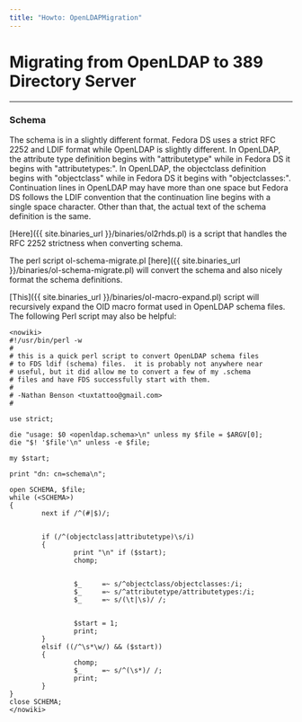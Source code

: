 ```yaml
---
title: "Howto: OpenLDAPMigration"
---
```


# Migrating from OpenLDAP to 389 Directory Server
--------------------------------------------------

### Schema

The schema is in a slightly different format. Fedora DS uses a strict RFC 2252 and LDIF format while OpenLDAP is slightly different. In OpenLDAP, the attribute type definition begins with "attributetype" while in Fedora DS it begins with "attributetypes:". In OpenLDAP, the objectclass definition begins with "objectclass" while in Fedora DS it begins with "objectclasses:". Continuation lines in OpenLDAP may have more than one space but Fedora DS follows the LDIF convention that the continuation line begins with a single space character. Other than that, the actual text of the schema definition is the same.

[Here]({{ site.binaries_url }}/binaries/ol2rhds.pl) is a script that handles the RFC 2252 strictness when converting schema.

The perl script ol-schema-migrate.pl [here]({{ site.binaries_url }}/binaries/ol-schema-migrate.pl) will convert the schema and also nicely format the schema definitions.

[This]({{ site.binaries_url }}/binaries/ol-macro-expand.pl) script will recursively expand the OID macro format used in OpenLDAP schema files. The following Perl script may also be helpful:

    <nowiki>
    #!/usr/bin/perl -w
    #
    # this is a quick perl script to convert OpenLDAP schema files
    # to FDS ldif (schema) files.  it is probably not anywhere near
    # useful, but it did allow me to convert a few of my .schema
    # files and have FDS successfully start with them.
    #
    # -Nathan Benson <tuxtattoo@gmail.com>
    #

    use strict;

    die "usage: $0 <openldap.schema>\n" unless my $file = $ARGV[0];
    die "$! '$file'\n" unless -e $file;

    my $start;

    print "dn: cn=schema\n";

    open SCHEMA, $file;
    while (<SCHEMA>)
    {
            next if /^(#|$)/;


            if (/^(objectclass|attributetype)\s/i)
            {
                    print "\n" if ($start);
                    chomp;


                    $_     =~ s/^objectclass/objectclasses:/i;
                    $_     =~ s/^attributetype/attributetypes:/i;
                    $_     =~ s/(\t|\s)/ /;


                    $start = 1;
                    print;
            }
            elsif ((/^\s*\w/) && ($start))
            {
                    chomp;
                    $_     =~ s/^(\s*)/ /;
                    print;
            }
    }
    close SCHEMA;
    </nowiki>


